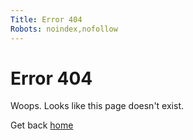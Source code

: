 ```yaml
---
Title: Error 404
Robots: noindex,nofollow
---
```


Error 404
=========

Woops. Looks like this page doesn't exist.

Get back <a href="%base_url%?">home</a></td>